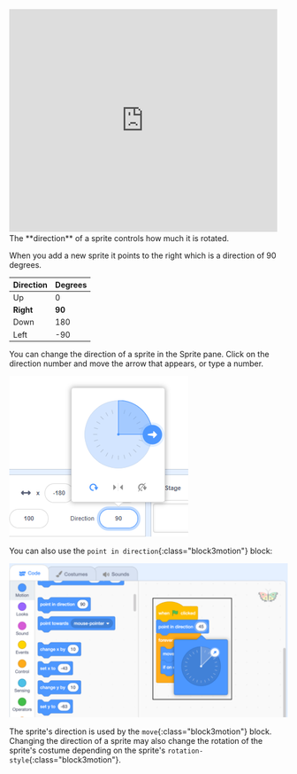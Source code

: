 
<div class="scratch-preview">
<iframe src="https://scratch.mit.edu/projects/542788512/embed" allowtransparency="true" width="485" height="402" frameborder="0" scrolling="no" allowfullscreen></iframe>
</div>
The **direction** of a sprite controls how much it is rotated. 

When you add a new sprite it points to the right which is a direction of 90 degrees.

| Direction      | Degrees |
| ----------- | ----------- |
| Up     | 0       |
| **Right**     | **90**       |
| Down   | 180       |
| Left   | -90       |

You can change the direction of a sprite in the Sprite pane. Click on the direction number and move the arrow that appears, or type a number.

![](images/sprite-direction-pane.png)

You can also use the `point in direction`{:class="block3motion"} block:

![](images/point-in-direction.png)

The sprite's direction is used by the `move`{:class="block3motion"} block. Changing the direction of a sprite may also change the rotation of the sprite's costume depending on the sprite's `rotation-style`{:class="block3motion"}.
